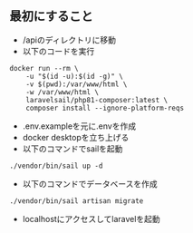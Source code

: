 ## 最初にすること
- /apiのディレクトリに移動
- 以下のコードを実行
```
docker run --rm \
    -u "$(id -u):$(id -g)" \
    -v $(pwd):/var/www/html \
    -w /var/www/html \
    laravelsail/php81-composer:latest \
    composer install --ignore-platform-reqs
```
- .env.exampleを元に.envを作成
- docker desktopを立ち上げる
- 以下のコマンドでsailを起動
```
./vendor/bin/sail up -d
```
- 以下のコマンドでデータベースを作成
```
./vendor/bin/sail artisan migrate
```
- localhostにアクセスしてlaravelを起動　
